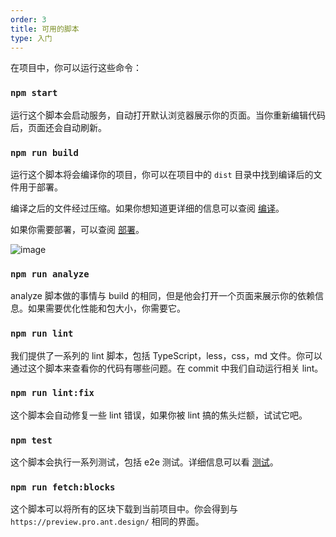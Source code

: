 ```yaml
---
order: 3
title: 可用的脚本
type: 入门
---
```


在项目中，你可以运行这些命令：

### `npm start`

运行这个脚本会启动服务，自动打开默认浏览器展示你的页面。当你重新编辑代码后，页面还会自动刷新。

### `npm run build`

运行这个脚本将会编译你的项目，你可以在项目中的 `dist` 目录中找到编译后的文件用于部署。

编译之后的文件经过压缩。如果你想知道更详细的信息可以查阅 [编译](/docs/build-cn)。

如果你需要部署，可以查阅 [部署](/docs/deploy-cn)。

![image](https://user-images.githubusercontent.com/8186664/58555863-2a94d380-824d-11e9-8000-db085c7494f7.png)

### `npm run analyze`

analyze 脚本做的事情与 build 的相同，但是他会打开一个页面来展示你的依赖信息。如果需要优化性能和包大小，你需要它。

### `npm run lint`

我们提供了一系列的 lint 脚本，包括 TypeScript，less，css，md 文件。你可以通过这个脚本来查看你的代码有哪些问题。在 commit 中我们自动运行相关 lint。

### `npm run lint:fix`

这个脚本会自动修复一些 lint 错误，如果你被 lint 搞的焦头烂额，试试它吧。

### `npm test`

这个脚本会执行一系列测试，包括 e2e 测试。详细信息可以看 [测试](/doc/ui-test-cn)。

### `npm run fetch:blocks`

这个脚本可以将所有的区块下载到当前项目中。你会得到与 `https://preview.pro.ant.design/` 相同的界面。
